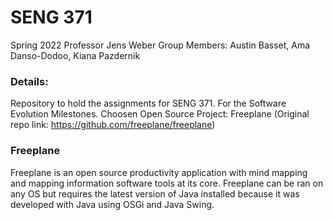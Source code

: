 # SENG 371
Spring 2022
Professor Jens Weber
Group Members: Austin Basset, Ama Danso-Dodoo, Kiana Pazdernik

### Details: 
Repository to hold the assignments for SENG 371. 
For the Software Evolution Milestones.
Choosen Open Source Project: Freeplane (Original repo link: https://github.com/freeplane/freeplane)

### Freeplane
Freeplane is an open source productivity application with mind mapping and mapping information software tools at its core.
Freeplane can be ran on any OS but requires the latest version of Java installed because it was developed with
Java using OSGi and Java Swing.
